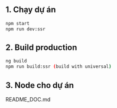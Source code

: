 ## 1. Chạy dự án
  ```bash
  npm start
  npm run dev:ssr
  ```
## 2. Build production
  ```bash
  ng build
  npm run build:ssr (build with universal)
  ```
## 3. Node cho dự án
  README_DOC.md
